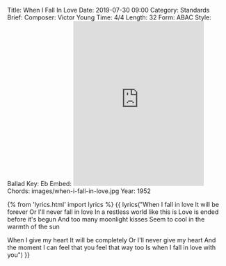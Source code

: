 Title: When I Fall In Love
Date: 2019-07-30 09:00
Category: Standards
Brief:
Composer: Victor Young
Time: 4/4
Length: 32
Form: ABAC
Style: Ballad
Key: Eb
Embed: <iframe src="https://open.spotify.com/embed/user/thatdavidmiller/playlist/4U4ptPHmP767mwC85JM2bP" width="300" height="380" frameborder="0" allowtransparency="true" allow="encrypted-media"></iframe>
Chords: images/when-i-fall-in-love.jpg
Year: 1952

{% from 'lyrics.html' import lyrics %}
{{ lyrics("When I fall in love
It will be forever
Or I'll never fall in love
In a restless world like this is
Love is ended before it's begun
And too many moonlight kisses
Seem to cool in the warmth of the sun

When I give my heart
It will be completely
Or I'll never give my heart
And the moment I can feel that you feel that way too
Is when I fall in love with you") }}
